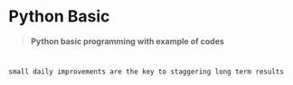 # Python Basic


> **Python basic programming with example of codes**

#
```
small daily improvements are the key to staggering long term results
```